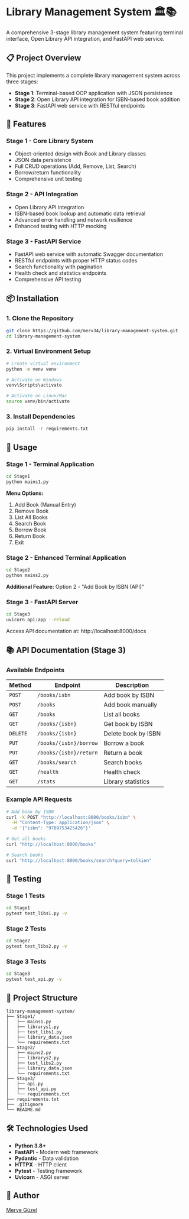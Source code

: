 # Library Management System 🏛️📚

A comprehensive 3-stage library management system featuring terminal interface, Open Library API integration, and FastAPI web service.

## 📋 Project Overview

This project implements a complete library management system across three stages:
- **Stage 1**: Terminal-based OOP application with JSON persistence
- **Stage 2**: Open Library API integration for ISBN-based book addition
- **Stage 3**: FastAPI web service with RESTful endpoints

## 🚀 Features

### Stage 1 - Core Library System
- Object-oriented design with Book and Library classes
- JSON data persistence
- Full CRUD operations (Add, Remove, List, Search)
- Borrow/return functionality
- Comprehensive unit testing

### Stage 2 - API Integration
- Open Library API integration
- ISBN-based book lookup and automatic data retrieval
- Advanced error handling and network resilience
- Enhanced testing with HTTP mocking

### Stage 3 - FastAPI Service
- FastAPI web service with automatic Swagger documentation
- RESTful endpoints with proper HTTP status codes
- Search functionality with pagination
- Health check and statistics endpoints
- Comprehensive API testing

## 📦 Installation

### 1. Clone the Repository
```bash
git clone https://github.com/merv34/library-management-system.git
cd library-management-system
```

### 2. Virtual Environment Setup
```bash
# Create virtual environment
python -m venv venv

# Activate on Windows
venv\Scripts\activate

# Activate on Linux/Mac
source venv/bin/activate
```

### 3. Install Dependencies
```bash
pip install -r requirements.txt
```

## 🎯 Usage

### Stage 1 - Terminal Application
```bash
cd Stage1
python mains1.py
```

**Menu Options:**
1. Add Book (Manual Entry)
2. Remove Book
3. List All Books
4. Search Book
5. Borrow Book
6. Return Book
7. Exit

### Stage 2 - Enhanced Terminal Application
```bash
cd Stage2
python mains2.py
```

**Additional Feature:** Option 2 - "Add Book by ISBN (API)"

### Stage 3 - FastAPI Server
```bash
cd Stage3
uvicorn api:app --reload
```
Access API documentation at: http://localhost:8000/docs

## 📚 API Documentation (Stage 3)

### Available Endpoints

| Method | Endpoint | Description |
|--------|----------|-------------|
| `POST` | `/books/isbn` | Add book by ISBN |
| `POST` | `/books` | Add book manually |
| `GET` | `/books` | List all books |
| `GET` | `/books/{isbn}` | Get book by ISBN |
| `DELETE` | `/books/{isbn}` | Delete book by ISBN |
| `PUT` | `/books/{isbn}/borrow` | Borrow a book |
| `PUT` | `/books/{isbn}/return` | Return a book |
| `GET` | `/books/search` | Search books |
| `GET` | `/health` | Health check |
| `GET` | `/stats` | Library statistics |

### Example API Requests

```bash
# Add book by ISBN
curl -X POST "http://localhost:8000/books/isbn" \
  -H "Content-Type: application/json" \
  -d '{"isbn": "9789753425426"}'

# Get all books
curl "http://localhost:8000/books"

# Search books
curl "http://localhost:8000/books/search?query=tolkien"
```

## 🧪 Testing

### Stage 1 Tests
```bash
cd Stage1
pytest test_libs1.py -v
```

### Stage 2 Tests
```bash
cd Stage2
pytest test_libs2.py -v
```

### Stage 3 Tests
```bash
cd Stage3
pytest test_api.py -v
```

## 📁 Project Structure

```
library-management-system/
├── Stage1/
│   ├── mains1.py
│   ├── librarys1.py
│   ├── test_libs1.py
│   ├── library_data.json
│   └── requirements.txt
├── Stage2/
│   ├── mains2.py
│   ├── librarys2.py
│   ├── test_libs2.py
│   ├── library_data.json
│   └── requirements.txt
├── Stage3/
│   ├── api.py
│   ├── test_api.py
│   └── requirements.txt
├── requirements.txt
├── .gitignore
└── README.md
```

## 🛠️ Technologies Used

- **Python 3.8+**
- **FastAPI** - Modern web framework
- **Pydantic** - Data validation
- **HTTPX** - HTTP client
- **Pytest** - Testing framework
- **Uvicorn** - ASGI server

## 👥 Author

[Merve Güzel](https://github.com/merv34)


